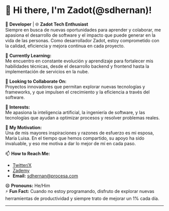 # 👋 Hi there, I'm Zadot(@sdhernan)!

🔹 **Developer** | 🌐 **Zadot Tech Enthusiast**  
Siempre en busca de nuevas oportunidades para aprender y colaborar, me apasiona el desarrollo de software y el impacto que puede generar en la vida de las personas. Como desarrollador Zadot, estoy comprometido con la calidad, eficiencia y mejora continua en cada proyecto.

🌱 **Currently Learning:**  
Me encuentro en constante evolución y aprendizaje para fortalecer mis habilidades técnicas, desde el desarrollo backend y frontend hasta la implementación de servicios en la nube.

💼 **Looking to Collaborate On:**  
Proyectos innovadores que permitan explorar nuevas tecnologías y frameworks, y que impulsen el crecimiento y la eficiencia a través del software.

👀 **Interests:**  
Me apasiona la inteligencia artificial, la ingeniería de software, y las tecnologías que ayudan a optimizar procesos y resolver problemas reales.

💞️ **My Motivation:**  
Una de mis mayores inspiraciones y razones de esfuerzo es mi esposa, Maria Luisa. En el tiempo que hemos compartido, su apoyo ha sido invaluable, y eso me motiva a dar lo mejor de mí en cada paso.

📫 **How to Reach Me:**  
- [Twitter/X](https://x.com/ZadotDev)
- [Zademy](https://zademy.com/)
- **Email:** sdhernan@procesa.com

😄 **Pronouns:** He/Him  
⚡ **Fun Fact:** Cuando no estoy programando, disfruto de explorar nuevas herramientas de productividad y siempre trato de mejorar un 1% cada día.

---
